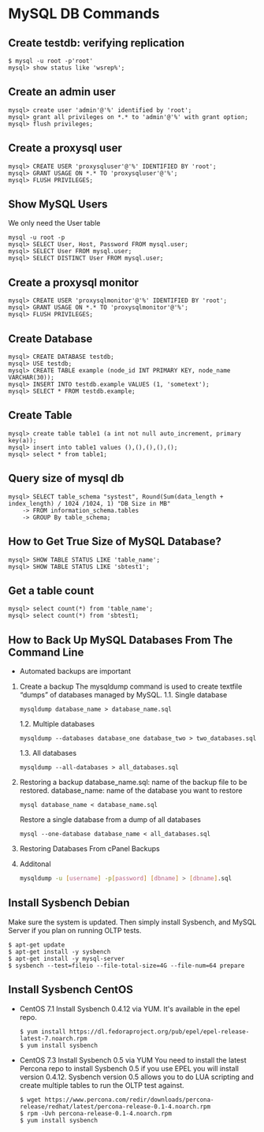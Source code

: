 # MySQL DB Commands

## Create testdb: verifying replication

```
$ mysql -u root -p'root'
mysql> show status like 'wsrep%';
```

## Create an admin user

```
mysql> create user 'admin'@'%' identified by 'root';
mysql> grant all privileges on *.* to 'admin'@'%' with grant option;
mysql> flush privileges;
```

## Create a proxysql user

```
mysql> CREATE USER 'proxysqluser'@'%' IDENTIFIED BY 'root';
mysql> GRANT USAGE ON *.* TO 'proxysqluser'@'%';
mysql> FLUSH PRIVILEGES;
```

## Show MySQL Users

We only need the User table
```
mysql -u root -p
mysql> SELECT User, Host, Password FROM mysql.user;
mysql> SELECT User FROM mysql.user;
mysql> SELECT DISTINCT User FROM mysql.user;
```

## Create a proxysql monitor

```
mysql> CREATE USER 'proxysqlmonitor'@'%' IDENTIFIED BY 'root';
mysql> GRANT USAGE ON *.* TO 'proxysqlmonitor'@'%';
mysql> FLUSH PRIVILEGES;
```

## Create Database

```
mysql> CREATE DATABASE testdb;
mysql> USE testdb;
mysql> CREATE TABLE example (node_id INT PRIMARY KEY, node_name VARCHAR(30));
mysql> INSERT INTO testdb.example VALUES (1, 'sometext');
mysql> SELECT * FROM testdb.example;
```

## Create Table

```
mysql> create table table1 (a int not null auto_increment, primary key(a));
mysql> insert into table1 values (),(),(),(),();
mysql> select * from table1;
```

## Query size of mysql db

```
mysql> SELECT table_schema "systest", Round(Sum(data_length + index_length) / 1024 /1024, 1) "DB Size in MB"
    -> FROM information_schema.tables
    -> GROUP By table_schema;
```

## How to Get True Size of MySQL Database?

```
mysql> SHOW TABLE STATUS LIKE 'table_name';
mysql> SHOW TABLE STATUS LIKE 'sbtest1';
```

## Get a table count

```
mysql> select count(*) from 'table_name';
mysql> select count(*) from 'sbtest1;
```

## How to Back Up MySQL Databases From The Command Line

- Automated backups are important

1. Create a backup
	The mysqldump command is used to create textfile “dumps” of databases managed by MySQL.
	1.1. Single database
	
	```
	mysqldump database_name > database_name.sql
	```
	
	1.2. Multiple databases
	```
	mysqldump --databases database_one database_two > two_databases.sql
	```

	1.3. All databases
	```
	mysqldump --all-databases > all_databases.sql
	```

2. Restoring a backup
	database_name.sql: name of the backup file to be restored.
	database_name: name of the database you want to restore
	
	```
	mysql database_name < database_name.sql
	```

	Restore a single database from a dump of all databases
	
	```
	mysql --one-database database_name < all_databases.sql
	```

3. Restoring Databases From cPanel Backups

4. Additonal

	```bash
	mysqldump -u [username] -p[password] [dbname] > [dbname].sql
	```
## Install Sysbench Debian

Make sure the system is updated. Then simply install Sysbench, and MySQL Server if you plan on running OLTP tests.

```
$ apt-get update
$ apt-get install -y sysbench
$ apt-get install -y mysql-server
$ sysbench --test=fileio --file-total-size=4G --file-num=64 prepare
```

## Install Sysbench CentOS
	
- CentOS 7.1
	Install Sysbench 0.4.12 via YUM.
	It's available in the epel repo.
	
	```
	$ yum install https://dl.fedoraproject.org/pub/epel/epel-release-latest-7.noarch.rpm
	$ yum install sysbench
	```

- CentOS 7.3
	Install Sysbench 0.5 via YUM
	You need to install the latest Percona repo to install Sysbench 0.5 if you use EPEL you will install version 0.4.12. Sysbench version 0.5 allows you to do LUA scripting and create multiple tables to run the OLTP test against.
		
	```
	$ wget https://www.percona.com/redir/downloads/percona-release/redhat/latest/percona-release-0.1-4.noarch.rpm
	$ rpm -Uvh percona-release-0.1-4.noarch.rpm
	$ yum install sysbench
	```
